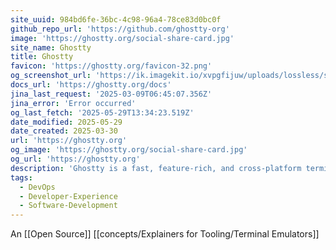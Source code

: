 ```yaml
---
site_uuid: 984bd6fe-36bc-4c98-96a4-78ce83d0bc0f
github_repo_url: 'https://github.com/ghostty-org'
image: 'https://ghostty.org/social-share-card.jpg'
site_name: Ghostty
title: Ghostty
favicon: 'https://ghostty.org/favicon-32.png'
og_screenshot_url: 'https://ik.imagekit.io/xvpgfijuw/uploads/lossless/screenshots/20250529_Ghostty_og_screenshot.jpeg'
docs_url: 'https://ghostty.org/docs'
jina_last_request: '2025-03-09T06:45:07.356Z'
jina_error: 'Error occurred'
og_last_fetch: '2025-05-29T13:34:23.519Z'
date_modified: 2025-05-29
date_created: 2025-03-30
url: 'https://ghostty.org'
og_image: 'https://ghostty.org/social-share-card.jpg'
og_url: 'https://ghostty.org'
description: 'Ghostty is a fast, feature-rich, and cross-platform terminal emulator that uses platform-native UI and GPU acceleration.'
tags:
  - DevOps
  - Developer-Experience
  - Software-Development
---
```


An [[Open Source]] [[concepts/Explainers for Tooling/Terminal Emulators]]
